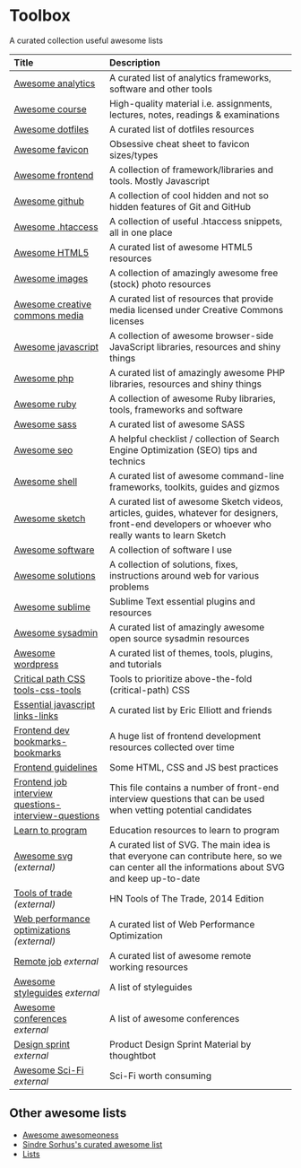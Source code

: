 # Toolbox
A curated collection useful awesome lists

Title | Description
:--|:--
[Awesome analytics](lists/awesome-analytics.md) | A curated list of analytics frameworks, software and other tools
[Awesome course](lists/awesome-courses.md) | High-quality material i.e. assignments, lectures, notes, readings & examinations
[Awesome dotfiles](lists/awesome-dotfiles.md) | A curated list of dotfiles resources
[Awesome favicon](lists/awesome-favicon.rst) | Obsessive cheat sheet to favicon sizes/types
[Awesome frontend](lists/awesome-frontend.md) | A collection of framework/libraries and tools. Mostly Javascript
[Awesome github](lists/awesome-github.md) | A collection of cool hidden and not so hidden features of Git and GitHub
[Awesome .htaccess](lists/awesome-htaccess.md) | A collection of useful .htaccess snippets, all in one place
[Awesome HTML5](lists/awesome-html5.md) | A curated list of awesome HTML5 resources
[Awesome images](lists/awesome-images.md) | A collection of amazingly awesome free (stock) photo resources
[Awesome creative commons media](lists/awesome-creative-commons-media.md) | A curated list of resources that provide media licensed under Creative Commons licenses
[Awesome javascript](lists/awesome-javascript.md) | A collection of awesome browser-side JavaScript libraries, resources and shiny things
[Awesome php](lists/awesome-php.md) | A curated list of amazingly awesome PHP libraries, resources and shiny things
[Awesome ruby](lists/awesome-ruby.md) | A collection of awesome Ruby libraries, tools, frameworks and software
[Awesome sass](lists/awesome-sass.md) | A curated list of awesome SASS
[Awesome seo](lists/awesome-seo.md) | A helpful checklist / collection of Search Engine Optimization (SEO) tips and technics
[Awesome shell](lists/awesome-shell.md) | A curated list of awesome command-line frameworks, toolkits, guides and gizmos
[Awesome sketch](lists/awesome-sketch.md) | A curated list of awesome Sketch videos, articles, guides, whatever for designers, front-end developers or whoever who really wants to learn Sketch
[Awesome software](lists/awesome-software.md) | A collection of software I use
[Awesome solutions](lists/awesome-solutions.md) | A collection of solutions, fixes, instructions around web for various problems
[Awesome sublime](lists/awesome-sublime.md) | Sublime Text essential plugins and resources
[Awesome sysadmin](lists/awesome-sysadmin.md) | A curated list of amazingly awesome open source sysadmin resources
[Awesome wordpress](lists/awesome-wordpress.md) | A curated list of themes, tools, plugins, and tutorials
[Critical path CSS tools-css-tools](lists/critical-path-css-tools.md) | Tools to prioritize above-the-fold (critical-path) CSS
[Essential javascript links-links](lists/essential-javascript-links.md) | A curated list by Eric Elliott and friends
[Frontend dev bookmarks-bookmarks](lists/frontend-dev-bookmark.md) | A huge list of frontend development resources collected over time
[Frontend guidelines](lists/frontend-guidelines.md) | Some HTML, CSS and JS best practices
[Frontend job interview questions-interview-questions](lists/frontend-job-interview-questions.md) | This file contains a number of front-end interview questions that can be used when vetting potential candidates
[Learn to program](lists/learn-to-program.md) | Education resources to learn to program
[Awesome svg](https://github.com/willianjusten/awesome-svg) *(external)* | A curated list of SVG. The main idea is that everyone can contribute here, so we can center all the informations about SVG and keep up-to-date
[Tools of trade](https://github.com/cjbarber/ToolsOfTheTrade) *(external)* | HN Tools of The Trade, 2014 Edition
[Web performance optimizations](https://github.com/davidsonfellipe/awesome-wpo) *(external)* | A curated list of Web Performance Optimization
[Remote job](https://github.com/lukasz-madon/awesome-remote-job) *external* | A curated list of awesome remote working resources
[Awesome styleguides](https://github.com/RichardLitt/awesome-styleguides) *external* | A list of styleguides
[Awesome conferences](https://github.com/RichardLitt/awesome-conferences) *external* | A list of awesome conferences
[Design sprint](https://github.com/thoughtbot/design-sprint) *external* | Product Design Sprint Material by thoughtbot
[Awesome Sci-Fi](https://github.com/sindresorhus/awesome-scifi) *external* | Sci-Fi worth consuming

## Other awesome lists
- [Awesome awesomeoness](https://github.com/bayandin/awesome-awesomeness)
- [Sindre Sorhus's curated awesome list](https://github.com/sindresorhus/awesome)
- [Lists](https://github.com/jnv/lists)
